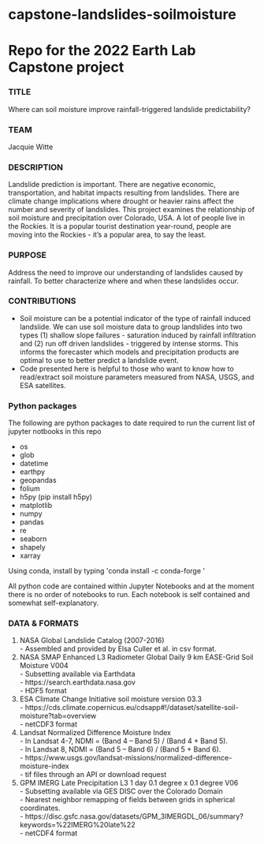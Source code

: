 # capstone-landslides-soilmoisture
<H1>Repo for the 2022 Earth Lab Capstone project</H1>

<H3>TITLE</H3>Where can soil moisture improve rainfall-triggered landslide predictability?

<H3>TEAM</H3>Jacquie Witte

<H3>DESCRIPTION</H3>Landslide prediction is important. There are negative economic, transportation, and habitat impacts resulting from landslides. There are climate change implications where drought or heavier rains affect the number and severity of landslides. This project examines the relationship of soil moisture and precipitation over Colorado, USA. A lot of people live in the Rockies. It is a popular tourist destination year-round, people are moving into the Rockies - it’s a popular area, to say the least.

<H3>PURPOSE</H3>Address the need to improve our understanding of landslides caused by rainfall. To better characterize
where and when these landslides occur.

<H3>CONTRIBUTIONS</H3>
<ul type="disk">
  <li>Soil moisture can be a potential indicator of the type of rainfall induced landslide. We can use soil moisture data to group landslides into two types (1) shallow slope failures - saturation induced by rainfall infiltration and (2) run off driven landslides - triggered by intense storms.  This informs the forecaster which models and precipitation products are optimal to use to better predict a landslide event.

  <li>Code presented here is helpful to those who want to know how to read/extract soil moisture parameters measured from NASA, USGS, and ESA satellites. 
</ul>

<H3>Python packages</H3>The following are python packages to date required to run the current list of jupyter notbooks in this repo
<ul type="disk">
  <li>os
  <li>glob
  <li>datetime
  <li>earthpy
  <li>geopandas
  <li>folium
  <li>h5py (pip install h5py)
  <li>matplotlib
  <li>numpy
  <li>pandas
  <li>re
  <li>seaborn
  <li>shapely
  <li>xarray
</ul>  

<P>Using conda, install by typing 'conda install -c conda-forge <name of the package listed above>' 
<P>All python code are contained within Jupyter Notebooks and at the moment there is no order of notebooks to run. Each notebook is self contained and somewhat self-explanatory.   
    
<H3>DATA & FORMATS</H3>

<ol type="1">
  <li>NASA Global Landslide Catalog (2007-2016)
  <br>- Assembled and provided by Elsa Culler et al. in csv format.</li>

  <li>NASA SMAP Enhanced L3 Radiometer Global Daily 9 km EASE-Grid Soil Moisture V004
  <br> - Subsetting available via Earthdata 
  <br> - https://search.earthdata.nasa.gov
  <br> - HDF5 format</li>

  <li>ESA Climate Change Initiative soil moisture version 03.3
  <br> - https://cds.climate.copernicus.eu/cdsapp#!/dataset/satellite-soil-moisture?tab=overview
  <br> - netCDF3 format</li>

  <li>Landsat Normalized Difference Moisture Index
  <br> - In Landsat 4-7, NDMI = (Band 4 – Band 5) / (Band 4 + Band 5).
  <br> - In Landsat 8, NDMI = (Band 5 – Band 6) / (Band 5 + Band 6).
  <br> - https://www.usgs.gov/landsat-missions/normalized-difference-moisture-index
  <br> - tif files through an API or download request</li>

  <li>GPM IMERG Late Precipitation L3 1 day 0.1 degree x 0.1 degree V06
  <br> - Subsetting available via GES DISC over the Colorado Domain
  <br> - Nearest neighbor remapping of fields between grids in spherical coordinates.
  <br> - https://disc.gsfc.nasa.gov/datasets/GPM_3IMERGDL_06/summary?keywords=%22IMERG%20late%22
  <br> - netCDF4 format</li>
</ol>  

<!--
<H3>WORKFLOW (through May)</H3>

<img width="1327" alt="Screen Shot 2022-04-19 at 1 42 02 PM" src="https://user-images.githubusercontent.com/50637069/164083011-ab4995c7-4dd3-4a90-9cd5-75ddaca3db38.png">
-->


